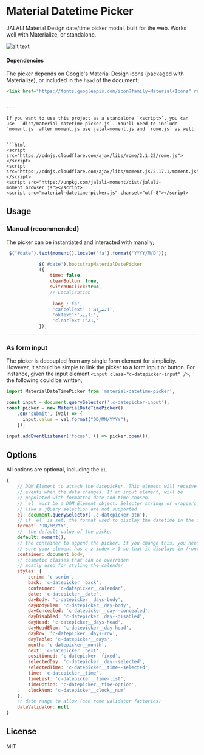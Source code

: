 # Material Datetime Picker 

JALALI Material Design date/time picker modal, built for the web. Works well with Materialize, or standalone.

![alt text]( https://github.com/baharehusefi/Jalali-material-calendar/tree/main/screenshots/calendar.png?raw=true)




#### Dependencies

The picker depends on Google's Material Design icons (packaged with Materialize), or included in the `head` of the document;

```html
<link href="https://fonts.googleapis.com/icon?family=Material+Icons" rel="stylesheet">
```



```

---

If you want to use this project as a standalone `<script>`, you can use  `dist/material-datetime-picker.js`. You'll need to include `moment.js` after moment.js use jalal-moment.js and `rome.js` as well:


```html
<script src="https://cdnjs.cloudflare.com/ajax/libs/rome/2.1.22/rome.js"></script>
<script src="https://cdnjs.cloudflare.com/ajax/libs/moment.js/2.17.1/moment.js"></script>
<script src="https://unpkg.com/jalali-moment/dist/jalali-moment.browser.js"></script>
<script src="material-datetime-picker.js" charset="utf-8"></script>
```

## Usage

### Manual (recommended)

The picker can be instantiated and interacted with manally;
    
```javascript
 $("#date").text(moment().locale('fa').format('YYYY/M/D'));

			$('#date').bootstrapMaterialDatePicker
			({
				time: false,
				clearButton: true,
				switchOnClick:true,
				// Localization
				
				 lang :'fa',
				 'cancelText' :'انصراف',
				 'okText':'تایید',
				 'clearText':'پاک'
			});

```

---

### As form input

The picker is decoupled from any single form element for simplicity. However, it should be simple to link the picker to a form input or button. For instance, given the input element `<input class="c-datepicker-input" />`, the following could be written;
    
```javascript
import MaterialDateTimePicker from 'material-datetime-picker';

const input = document.querySelector('.c-datepicker-input');
const picker = new MaterialDateTimePicker()
    .on('submit', (val) => {
      input.value = val.format("DD/MM/YYYY");
    });

input.addEventListener('focus', () => picker.open());      
```

## Options
    
All options are optional, including the `el`.

```javascript
{
    // DOM Element to attach the datepicker. This element will receive 
    // events when the data changes. If an input element, will be 
    // populated with formatted date and time chosen.
    // `el` must be a DOM Element object. Selectpr strings or wrappers
    // like a jQuery selection are not supported.
    el: document.querySelector('.c-datepicker-btn'),
    // if `el` is set, the format used to display the datetime in the input, 
    format: 'DD/MM/YY', 
    //  the default value of the picker
    default: moment(),
    // the container to append the picker. If you change this, you need to make
    // sure your element has a z-index > 0 so that it displays in front of the scrim.
    container: document.body,    
    // cosmetic classes that can be overriden
    // mostly used for styling the calendar
    styles: {
        scrim: 'c-scrim',
        back: 'c-datepicker__back',
        container: 'c-datepicker__calendar',
        date: 'c-datepicker__date',
        dayBody: 'c-datepicker__days-body',
        dayBodyElem: 'c-datepicker__day-body',
        dayConcealed: 'c-datepicker__day--concealed',
        dayDisabled: 'c-datepicker__day--disabled',
        dayHead: 'c-datepicker__days-head',
        dayHeadElem: 'c-datepicker__day-head',
        dayRow: 'c-datepicker__days-row',
        dayTable: 'c-datepicker__days',
        month: 'c-datepicker__month',
        next: 'c-datepicker__next',
        positioned: 'c-datepicker--fixed',
        selectedDay: 'c-datepicker__day--selected',
        selectedTime: 'c-datepicker__time--selected',
        time: 'c-datepicker__time',
        timeList: 'c-datepicker__time-list',
        timeOption: 'c-datepicker__time-option',
        clockNum: 'c-datepicker__clock__num'
    },
    // date range to allow (see rome validator factories)
    dateValidator: null       
}
```

## License

MIT
